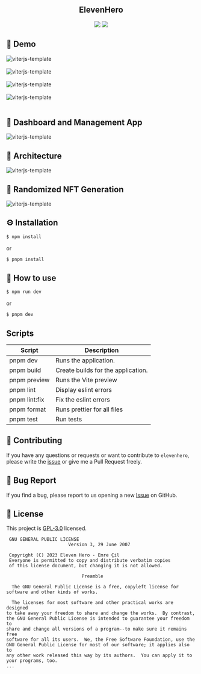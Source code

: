 <h2 align="middle">ElevenHero</h2>
<p align="middle"> <img src="https://img.shields.io/badge/language-typescript-blue.svg?style=flat-square"/> <a href="https://github.com/emre-cil/elevenhero.games/blob/master/LICENSE" target="_blank"><img src="https://img.shields.io/github/license/emre-cil/elevenhero.games.svg?style=flat-square&label=license&color=08CE5D"/></a>
</p>


## 🚀 Demo
![viterjs-template](https://github.com/emre-cil/elevenhero.games/blob/master/appImages/lineup.png) <br/>   <br/>
![viterjs-template](https://github.com/emre-cil/elevenhero.games/blob/master/appImages/inventory.png)<br/>   <br/>
![viterjs-template](https://github.com/emre-cil/elevenhero.games/blob/master/appImages/matches.png)<br/>   <br/>
![viterjs-template](https://github.com/emre-cil/elevenhero.games/blob/master/appImages/mobile.png)<br/>   <br/>


## 🚀 Dashboard and Management App
![viterjs-template](https://github.com/emre-cil/elevenhero.games/blob/master/appImages/dashboard.png)

## 🚀 Architecture

![viterjs-template](https://github.com/emre-cil/elevenhero.games/blob/master/appImages/Architecture.png)

## 🚀 Randomized NFT Generation
![viterjs-template](https://github.com/emre-cil/elevenhero.games/blob/master/appImages/NFTGenerate.png)
## ⚙️ Installation

```sh
$ npm install
```
or
```sh
$ pnpm install
```

## 🚀 How to use

```sh
$ npm run dev
```
or
```sh
$ pnpm dev
```


## Scripts

| Script        | Description                        |
| ------------- | ---------------------------------- |
| pnpm dev      | Runs the application.              |
| pnpm build    | Create builds for the application. |
| pnpm preview  | Runs the Vite preview              |
| pnpm lint     | Display eslint errors              |
| pnpm lint:fix | Fix the eslint errors              |
| pnpm format   | Runs prettier for all files        |
| pnpm test     | Run tests                          |


## 👏 Contributing

If you have any questions or requests or want to contribute to `elevenhero`, please write the [issue](https://github.com/emre-cil/elevenhero.games/issues) or give me a Pull Request freely.

## 🐞 Bug Report

If you find a bug, please report to us opening a new [Issue](https://github.com/emre-cil/elevenhero.games/issues) on GitHub.

## 📝 License

This project is [GPL-3.0](https://github.com/emre-cil/elevenhero.games/blob/master/LICENSE) licensed.

```
 GNU GENERAL PUBLIC LICENSE
                       Version 3, 29 June 2007

 Copyright (C) 2023 Eleven Hero - Emre Çil
 Everyone is permitted to copy and distribute verbatim copies
 of this license document, but changing it is not allowed.

                            Preamble

  The GNU General Public License is a free, copyleft license for
software and other kinds of works.

  The licenses for most software and other practical works are designed
to take away your freedom to share and change the works.  By contrast,
the GNU General Public License is intended to guarantee your freedom to
share and change all versions of a program--to make sure it remains free
software for all its users.  We, the Free Software Foundation, use the
GNU General Public License for most of our software; it applies also to
any other work released this way by its authors.  You can apply it to
your programs, too.
...
```



